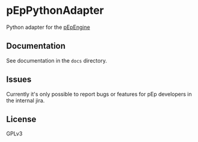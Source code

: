# pEpPythonAdapter

Python adapter for the [pEpEngine](https://pep.foundation/dev/repos/pEpEngine/)

## Documentation

See documentation in the `docs` directory.

## Issues

Currently it's only possible to report bugs or features for pEp developers in
the internal jira.

## License

GPLv3
